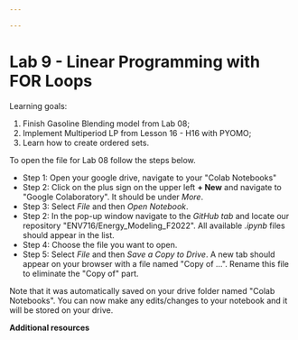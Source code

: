 ```yaml
---

---
```


# Lab 9 - Linear Programming with FOR Loops

Learning goals:

1. Finish Gasoline Blending model from Lab 08;
2. Implement Multiperiod LP from Lesson 16 - H16 with PYOMO;
3. Learn how to create ordered sets.


To open the file for Lab 08 follow the steps below.

* Step 1: Open your google drive, navigate to your "Colab Notebooks" <br>
* Step 2: Click on the plus sign on the upper left **+ New** and navigate to "Google Colaboratory". It should be under *More*. <br>
* Step 3: Select *File* and then *Open Notebook*. <br>
* Step 2: In the pop-up window navigate to the *GitHub tab* and locate our repository "ENV716/Energy_Modeling_F2022". All available *.ipynb* files should appear in the list. <br>
* Step 4: Choose the file you want to open.
* Step 5: Select *File* and then *Save a Copy to Drive*. A new tab should appear on your browser with a file named "Copy of ...". Rename this file to eliminate the "Copy of" part. <br>

Note that it was automatically saved on your drive folder named "Colab Notebooks". You can now make any edits/changes to your notebook and it will be stored on your drive. <br>

**Additional resources**
